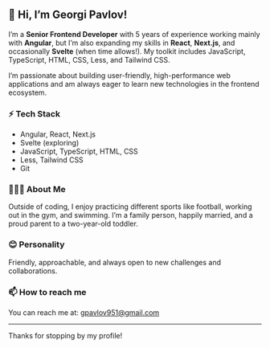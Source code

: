 ## 👋 Hi, I’m Georgi Pavlov!

I’m a **Senior Frontend Developer** with 5 years of experience working mainly with **Angular**, but I’m also expanding my skills in **React**, **Next.js**, and occasionally **Svelte** (when time allows!). My toolkit includes JavaScript, TypeScript, HTML, CSS, Less, and Tailwind CSS.

I’m passionate about building user-friendly, high-performance web applications and am always eager to learn new technologies in the frontend ecosystem.

### ⚡ Tech Stack
- Angular, React, Next.js
- Svelte (exploring)
- JavaScript, TypeScript, HTML, CSS
- Less, Tailwind CSS
- Git

### 👨‍👩‍👧 About Me
Outside of coding, I enjoy practicing different sports like football, working out in the gym, and swimming. I’m a family person, happily married, and a proud parent to a two-year-old toddler.

### 😊 Personality
Friendly, approachable, and always open to new challenges and collaborations.

### 📫 How to reach me
You can reach me at: [gpavlov951@gmail.com](mailto:gpavlov951@gmail.com)

---

Thanks for stopping by my profile!
